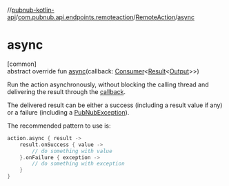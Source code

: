 //[pubnub-kotlin-api](../../../index.md)/[com.pubnub.api.endpoints.remoteaction](../index.md)/[RemoteAction](index.md)/[async](async.md)

# async

[common]\
abstract override fun [async](async.md)(callback: [Consumer](../../com.pubnub.api.v2.callbacks/-consumer/index.md)&lt;[Result](../../com.pubnub.api.v2.callbacks/-result/index.md)&lt;[Output](index.md)&gt;&gt;)

Run the action asynchronously, without blocking the calling thread and delivering the result through the [callback](async.md).

The delivered result can be either a success (including a result value if any) or a failure (including a [PubNubException](../../com.pubnub.api/-pub-nub-exception/index.md)).

The recommended pattern to use is:

```kotlin
action.async { result ->
    result.onSuccess { value ->
        // do something with value
    }.onFailure { exception ->
        // do something with exception
    }
}
```
